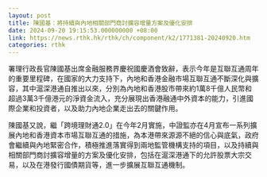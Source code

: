 ```yaml
---
layout: post
title: 陳國基：將持續與內地相關部門商討擴容增量方案及優化安排
date: 2024-09-20 19:15:53.000000000 +08:00
link: https://news.rthk.hk/rthk/ch/component/k2/1771381-20240920.htm
categories: rthk
---
```


署理行政長官陳國基出席金融服務界慶祝國慶酒會致辭，表示今年是互聯互通周年的重要里程碑，在國家的大力支持下，內地和香港金融市場互聯互通不斷深化與擴容，其中滬深港通自推出以來，分別為內地和香港股市帶來約1萬8千億人民幣和超過3萬3千億港元的淨資金流入，充分展現出香港融通中外資本的能力，引進國際企業和投資者，以及助力內地企業走出去的關鍵作用。

陳國基又說，繼「跨境理財通2.0」在今年2月實施，中證監亦在4月宣布一系列擴展內地和香港資本市場互聯互通的措施，為本港帶來源源不絕的信心與底氣，政府會繼續與內地緊密合作，積極推進落實得到兩地監管機構支持的項目，以及持續與相關部門商討擴容增量的方案及優化安排，包括在滬深港通下的允許股票大宗交易，以及在港發行國債期貨等，進一步擴展互聯互通機制。
